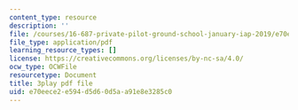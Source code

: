 ```yaml
---
content_type: resource
description: ''
file: /courses/16-687-private-pilot-ground-school-january-iap-2019/e70eece2e594d5d60d5aa91e8e3285c0_geJHchWUYQk.pdf
file_type: application/pdf
learning_resource_types: []
license: https://creativecommons.org/licenses/by-nc-sa/4.0/
ocw_type: OCWFile
resourcetype: Document
title: 3play pdf file
uid: e70eece2-e594-d5d6-0d5a-a91e8e3285c0
---
```

